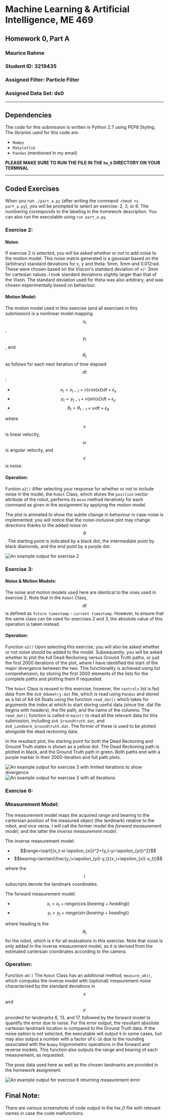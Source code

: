 # Machine Learning & Artificial Intelligence, ME 469
## Homework 0, Part A
### Maurice Rahme
### Student ID: 3219435

### Assigned Filter: Particle Filter
### Assigned Data Set: ds0

****
## Dependencies
The code for this submission is written in Python 2.7 using PEP8 Styling. 
The libraries used for this code are:
* ``` Numpy ```
* ``` Matplotlib ```
* ``` Pandas ``` (mentioned in my email)

**PLEASE MAKE SURE TO RUN THE FILE IN THE ```hw_0``` DIRECTORY ON YOUR TERMINAL**
****
## Coded Exercises
When you run ``` ./part_a.py ``` (after writing the command: ``` chmod +x part_a.py ```), you will be prompted to select an exercise: 2, 3, or 6. The numbering corresponds to the labeling in the homework description. You can also run the executable using ``` run part_a.py ```.
### Exercise 2:
#### Noise:
If exercise 2 is selected, you will be asked whether or not to add noise to the motion model. This noise matrix generated is a gaussian based on the (arbitrary) standard deviations for x, y and theta: 5mm, 5mm and 0.012rad. These were chosen based on the Viscon's standard deviation of +/- 3mm for cartesian values. I took standard deviations slightly larger than that of the Vison. The standard deviation used for theta was also arbitrary, and was chosen experimentally based on behaviour.
#### Motion Model:
The motion model used in this exercise (and all exercises in this submission) is a nonlinear model mapping $$x_t$$, $$y_t$$, and $$\theta_t$$ as follows for each next iteration of time elapsed $$dt$$:
* $$x_t=x_{t-1}+v(cos(x))dt+\epsilon_x$$
* $$y_t=y_{t-1}+v(sin(x))dt+\epsilon_y$$
* $$\theta_t=\theta_{t-1}+\omega dt+\epsilon_{\theta}$$

where $$v$$ is linear velocity, $$\omega$$ is angular velocity, and $$\epsilon$$ is noise. 

#### Operation:
Funtion ```a2()```
After selecting your response for whether or not to include noise in the model, the ``` Robot ``` Class, which stores the ``` position ``` vector attribute of the robot, performs its ``` move ``` method iteratively for each command as given in the assignment by applying the motion model.

The plot is animated to show the subtle change in behaviour in case noise is implemented; you will notice that the noise-inclusive plot may change directions thanks to the added noise on $$\theta$$. The starting point is indicated by a black dot, the intermediate point by black diamonds, and the end point by a purple dot. 

![An example output for exercise 2](ex2.png)

### Exercise 3:
#### Noise & Motion Models:
The noise and motion models used here are identical to the ones used in exercise 2. Note that in the ``` Robot ``` Class, $$dt$$ is defined as ``` future timestamp ``` - ``` current timestamp ```. However, to ensure that the same class can be used for exercises 2 and 3, the absolute value of this operation is taken instead. 
#### Operation:
Function ```a3()```
Upon selecting this exercise, you will also be asked whether or not noise should be added to the model. Subsequently, you will be asked whether to plot the full Dead Reckoning versus Ground Truth paths, or just the first 2000 iterations of the plot, where I have identified the start of the major divergence between the two. This functionality is achieved using list comprehension, by storing the first 2000 elements of the lists for the complete paths and plotting them if requested. 

The ``` Robot ``` Class is reused in this exercise, however, the ```controls``` list is fed data from the ```ds0_Odometry.dat``` file, which is read using ```Pandas``` and stored as a list of 64-bit floats using the function ```read_dat()``` which takes for arguments the index at which to start storing useful data (since the .dat file begins with headers), the file path, and the name of the columns. The ```read_dat()``` function is called in ```main()``` to read all the relevant data for this submission, including ```ds0_Groundtruth.dat```, and ```ds0_Landmark_Groundtruth.dat```. The former of these is used to be plotted alongside the dead reckoning data. 

In the resultant plot, the starting point for both the Dead Reckoning and Ground Truth states is shown as a yellow dot. The Dead Reckoning path is plotted in black, and the Ground Truth path in green. Both paths end with a purple marker in their 2000-iteration and full path plots. 

![An example output for exercise 3 with limited iterations to show divergence](ex3_lim.png)
![An example output for exercise 3 with all iterations](ex3.png)

### Exercise 6:
### Measurement Model:
The measurement model maps the acquired range and bearing to the cartersian position of the measured object (the landmark) relative to the robot, and vice versa. I will call the former model the *forward measurement model*, and the latter the *inverse measurement model*. 

The inverse measurement model:
* $$range=\sqrt{(x_t-xi-\epsilon_{xi})^2+(y_t-yi-\epsilon_{yi})^2}$$
* $$bearing=\arctan(\frac{y_i+\epsilon_{yi}-y_t}{x_i+\epsilon_{xi}-x_t})$$

where the $$i$$ subscripts denote the landmark coordinates.

The forward measurement model:
* $$x_i=x_t+range(\cos(bearing+heading))$$
* $$y_i=y_t+range(\sin(bearing+heading))$$

where heading is the $$\theta_t$$ for the robot, which is ```0``` for all evaluations in this exercise. Note that noise is only added in the inverse measurement model, as it is derived from the estimated cartersian coordinates according to the camera. 
### Operation:
Function ```a6()```
The ```Robot``` Class has an additional method, ```measure_a6()```, which computes the inverse model with (optional) measurement noise characterised by the standard deviations in $$x$$ and $$y$$ provided for landmarks 6, 13, and 17, followed by the forward model to quantify the error due to noise. For the error output, the resultant absolute cartesian landmark location is compared to the Ground Truth data. If the noise option is not selected, the executable will output ```0``` in some cases, but may also output a number with a factor of ```E-16``` due to the rounding associated with the ```Numpy``` trigonometric operations in the forward and reverse models. This function also outputs the range and bearing of each measurement, as requested.

The pose data used here as well as the chosen landmarks are provided in the homework assignment. 

![An example output for exercise 6 returning measurement error](ex6_noise.png)

## Final Note:
There are various screenshots of code output in the hw_0 file with relevant names in case the code malfunctions. 